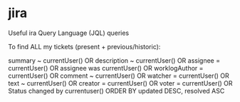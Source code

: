 # jira
Useful ira Query Language (JQL) queries

To find ALL my tickets (present + previous/historic):


summary ~ currentUser() OR description ~ currentUser() OR assignee = currentUser() OR assignee was currentUser() OR worklogAuthor = currentUser() OR comment ~ currentUser() OR watcher = currentUser() OR text ~ currentUser() OR creator = currentUser() OR voter = currentUser() OR Status changed by currentuser() ORDER BY updated DESC, resolved ASC
